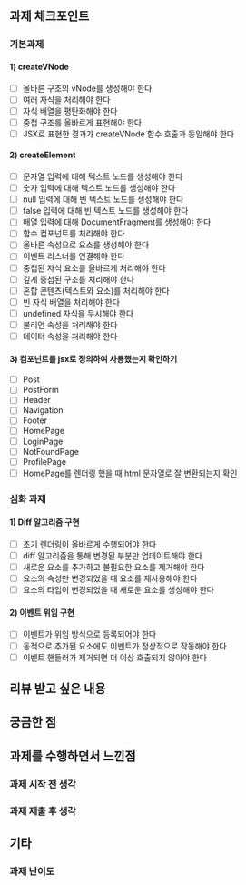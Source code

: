 ## 과제 체크포인트

### 기본과제

#### 1) createVNode

- [ ] 올바른 구조의 vNode를 생성해야 한다
- [ ] 여러 자식을 처리해야 한다
- [ ] 자식 배열을 평탄화해야 한다
- [ ] 중첩 구조를 올바르게 표현해야 한다
- [ ] JSX로 표현한 결과가 createVNode 함수 호출과 동일해야 한다

#### 2) createElement

- [ ] 문자열 입력에 대해 텍스트 노드를 생성해야 한다
- [ ] 숫자 입력에 대해 텍스트 노드를 생성해야 한다
- [ ] null 입력에 대해 빈 텍스트 노드를 생성해야 한다
- [ ] false 입력에 대해 빈 텍스트 노드를 생성해야 한다
- [ ] 배열 입력에 대해 DocumentFragment를 생성해야 한다
- [ ] 함수 컴포넌트를 처리해야 한다
- [ ] 올바른 속성으로 요소를 생성해야 한다
- [ ] 이벤트 리스너를 연결해야 한다
- [ ] 중첩된 자식 요소를 올바르게 처리해야 한다
- [ ] 깊게 중첩된 구조를 처리해야 한다
- [ ] 혼합 콘텐츠(텍스트와 요소)를 처리해야 한다
- [ ] 빈 자식 배열을 처리해야 한다
- [ ] undefined 자식을 무시해야 한다
- [ ] 불리언 속성을 처리해야 한다
- [ ] 데이터 속성을 처리해야 한다

#### 3) 컴포넌트를 jsx로 정의하여 사용했는지 확인하기
- [ ] Post
- [ ] PostForm
- [ ] Header
- [ ] Navigation
- [ ] Footer
- [ ] HomePage
- [ ] LoginPage
- [ ] NotFoundPage
- [ ] ProfilePage
- [ ] HomePage를 렌더링 했을 때 html 문자열로 잘 변환되는지 확인

### 심화 과제

#### 1) Diff 알고리즘 구현

- [ ] 초기 렌더링이 올바르게 수행되어야 한다
- [ ] diff 알고리즘을 통해 변경된 부분만 업데이트해야 한다
- [ ] 새로운 요소를 추가하고 불필요한 요소를 제거해야 한다
- [ ] 요소의 속성만 변경되었을 때 요소를 재사용해야 한다
- [ ] 요소의 타입이 변경되었을 때 새로운 요소를 생성해야 한다

#### 2) 이벤트 위임 구현

- [ ] 이벤트가 위임 방식으로 등록되어야 한다
- [ ] 동적으로 추가된 요소에도 이벤트가 정상적으로 작동해야 한다
- [ ] 이벤트 핸들러가 제거되면 더 이상 호출되지 않아야 한다

## 리뷰 받고 싶은 내용

<!-- 리뷰 받고 싶은 내용을 남겨주세요 -->

## 궁금한 점

<!-- 궁금한 점이 있으면 남겨주세요 -->

## 과제를 수행하면서 느낀점

### 과제 시작 전 생각

<!-- 과제 시작 전에 느꼈던 것들을 자유롭게 남겨주세요 -->

### 과제 제출 후 생각

<!-- 과제를 하면서 느낀 점을 남겨주세요 -->

## 기타

### 과제 난이도

<!-- 본인이 느낀 과제 난이도를 5점 만점으로 표현해주세요 -->

